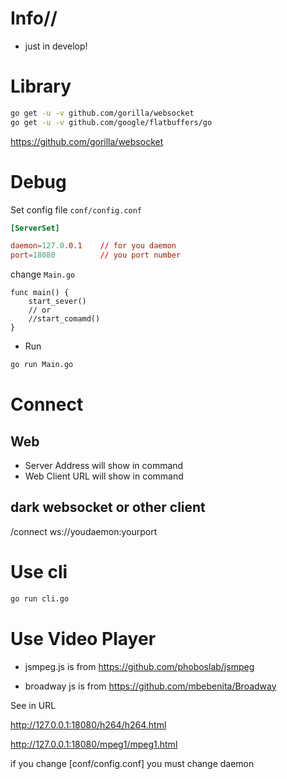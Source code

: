 # Info//

- just in develop!


# Library

```sh
go get -u -v github.com/gorilla/websocket
go get -u -v github.com/google/flatbuffers/go
```

https://github.com/gorilla/websocket

# Debug

Set config file `conf/config.conf`

```conf
[ServerSet]

daemon=127.0.0.1    // for you daemon
port=18080          // you port number
```


change `Main.go`

```golang
func main() {
	start_sever()
	// or
	//start_comamd()
}
```

- Run

```sh
go run Main.go
```

# Connect

## Web

- Server Address will show in command
- Web Client URL will show in command


## dark websocket or other client
/connect ws://youdaemon:yourport


# Use cli

```sh
go run cli.go
```

# Use Video Player

- jsmpeg.js is from https://github.com/phoboslab/jsmpeg

- broadway js is from https://github.com/mbebenita/Broadway


See in URL
 
http://127.0.0.1:18080/h264/h264.html

http://127.0.0.1:18080/mpeg1/mpeg1.html

if you change [conf/config.conf] you must change daemon
